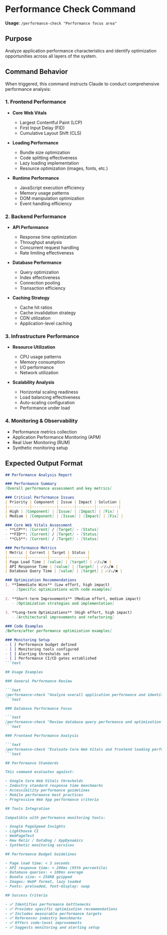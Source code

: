 # Performance Check Command

**Usage**: `/performance-check "Performance focus area"`

## Purpose

Analyze application performance characteristics and identify optimization opportunities across all layers of the system.

## Command Behavior

When triggered, this command instructs Claude to conduct comprehensive performance analysis:

### 1. Frontend Performance

- **Core Web Vitals**
  - Largest Contentful Paint (LCP)
  - First Input Delay (FID)
  - Cumulative Layout Shift (CLS)
  
- **Loading Performance**
  - Bundle size optimization
  - Code splitting effectiveness
  - Lazy loading implementation
  - Resource optimization (images, fonts, etc.)
  
- **Runtime Performance**
  - JavaScript execution efficiency
  - Memory usage patterns
  - DOM manipulation optimization
  - Event handling efficiency

### 2. Backend Performance

- **API Performance**
  - Response time optimization
  - Throughput analysis
  - Concurrent request handling
  - Rate limiting effectiveness
  
- **Database Performance**
  - Query optimization
  - Index effectiveness
  - Connection pooling
  - Transaction efficiency
  
- **Caching Strategy**
  - Cache hit ratios
  - Cache invalidation strategy
  - CDN utilization
  - Application-level caching

### 3. Infrastructure Performance

- **Resource Utilization**
  - CPU usage patterns
  - Memory consumption
  - I/O performance
  - Network utilization
  
- **Scalability Analysis**
  - Horizontal scaling readiness
  - Load balancing effectiveness
  - Auto-scaling configuration
  - Performance under load

### 4. Monitoring & Observability

- Performance metrics collection
- Application Performance Monitoring (APM)
- Real User Monitoring (RUM)
- Synthetic monitoring setup

## Expected Output Format

```markdown
## Performance Analysis Report

### Performance Summary
[Overall performance assessment and key metrics]

### Critical Performance Issues
| Priority | Component | Issue | Impact | Solution |
|----------|-----------|-------|--------|----------|
| High | [Component] | [Issue] | [Impact] | [Fix] |
| Medium | [Component] | [Issue] | [Impact] | [Fix] |

### Core Web Vitals Assessment
- **LCP**: [Current] / [Target] - [Status]
- **FID**: [Current] / [Target] - [Status]  
- **CLS**: [Current] / [Target] - [Status]

### Performance Metrics
| Metric | Current | Target | Status |
|--------|---------|--------|--------|
| Page Load Time | [value] | [target] | ✅/⚠️/❌ |
| API Response Time | [value] | [target] | ✅/⚠️/❌ |
| Database Query Time | [value] | [target] | ✅/⚠️/❌ |

### Optimization Recommendations
1. **Immediate Wins** (Low effort, high impact)
   - [Specific optimizations with code examples]
   
2. **Short-term Improvements** (Medium effort, medium impact)
   - [Optimization strategies and implementation]
   
3. **Long-term Optimizations** (High effort, high impact)
   - [Architectural improvements and refactoring]

### Code Examples
[Before/after performance optimization examples]

### Monitoring Setup
- [ ] Performance budget defined
- [ ] Monitoring tools configured
- [ ] Alerting thresholds set
- [ ] Performance CI/CD gates established
```text

## Usage Examples

### General Performance Review

```text
/performance-check "Analyze overall application performance and identify bottlenecks"
```text

### Database Performance Focus

```text
/performance-check "Review database query performance and optimization opportunities"
```text

### Frontend Performance Analysis

```text
/performance-check "Evaluate Core Web Vitals and frontend loading performance"
```text

## Performance Standards

This command evaluates against:

- Google Core Web Vitals thresholds
- Industry standard response time benchmarks
- Accessibility performance guidelines
- Mobile performance best practices
- Progressive Web App performance criteria

## Tools Integration

Compatible with performance monitoring tools:

- Google PageSpeed Insights
- Lighthouse CI
- WebPageTest
- New Relic / DataDog / AppDynamics
- Synthetic monitoring services

## Performance Budget Guidelines

- Page load time: < 3 seconds
- API response time: < 200ms (95th percentile)
- Database queries: < 100ms average
- Bundle size: < 250KB gzipped
- Images: WebP format, lazy loaded
- Fonts: preloaded, font-display: swap

## Success Criteria

- ✅ Identifies performance bottlenecks
- ✅ Provides specific optimization recommendations
- ✅ Includes measurable performance targets
- ✅ References industry benchmarks
- ✅ Offers code-level improvements
- ✅ Suggests monitoring and alerting setup
